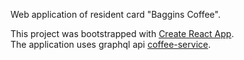 Web application of resident card "Baggins Coffee".

This project was bootstrapped with [Create React App](https://github.com/facebook/create-react-app).  
The application uses graphql api [coffee-service](https://github.com/juicylevel/coffee-service).